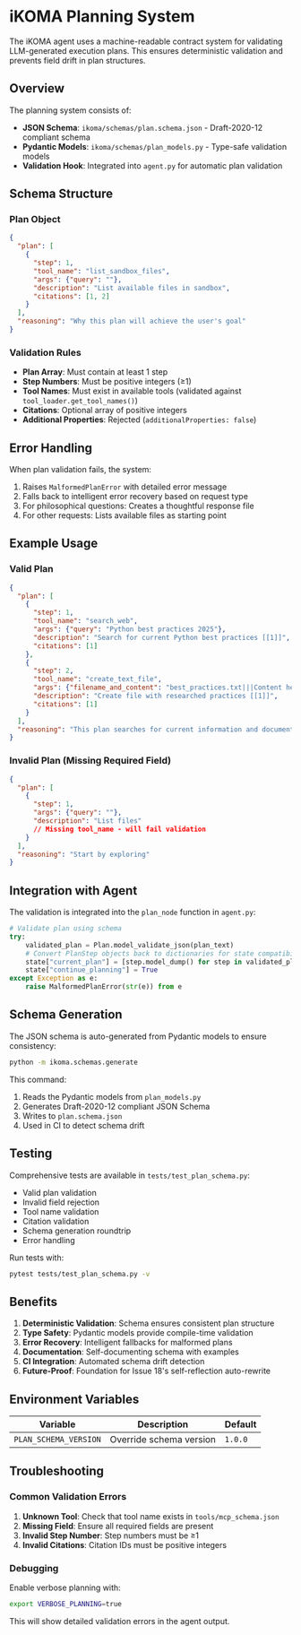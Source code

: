 # iKOMA Planning System

The iKOMA agent uses a machine-readable contract system for validating LLM-generated execution plans. This ensures deterministic validation and prevents field drift in plan structures.

## Overview

The planning system consists of:

- **JSON Schema**: `ikoma/schemas/plan.schema.json` - Draft-2020-12 compliant schema
- **Pydantic Models**: `ikoma/schemas/plan_models.py` - Type-safe validation models
- **Validation Hook**: Integrated into `agent.py` for automatic plan validation

## Schema Structure

### Plan Object
```json
{
  "plan": [
    {
      "step": 1,
      "tool_name": "list_sandbox_files",
      "args": {"query": ""},
      "description": "List available files in sandbox",
      "citations": [1, 2]
    }
  ],
  "reasoning": "Why this plan will achieve the user's goal"
}
```

### Validation Rules

- **Plan Array**: Must contain at least 1 step
- **Step Numbers**: Must be positive integers (≥1)
- **Tool Names**: Must exist in available tools (validated against `tool_loader.get_tool_names()`)
- **Citations**: Optional array of positive integers
- **Additional Properties**: Rejected (`additionalProperties: false`)

## Error Handling

When plan validation fails, the system:

1. Raises `MalformedPlanError` with detailed error message
2. Falls back to intelligent error recovery based on request type
3. For philosophical questions: Creates a thoughtful response file
4. For other requests: Lists available files as starting point

## Example Usage

### Valid Plan
```json
{
  "plan": [
    {
      "step": 1,
      "tool_name": "search_web",
      "args": {"query": "Python best practices 2025"},
      "description": "Search for current Python best practices [[1]]",
      "citations": [1]
    },
    {
      "step": 2,
      "tool_name": "create_text_file",
      "args": {"filename_and_content": "best_practices.txt|||Content here"},
      "description": "Create file with researched practices [[1]]",
      "citations": [1]
    }
  ],
  "reasoning": "This plan searches for current information and documents it properly"
}
```

### Invalid Plan (Missing Required Field)
```json
{
  "plan": [
    {
      "step": 1,
      "args": {"query": ""},
      "description": "List files"
      // Missing tool_name - will fail validation
    }
  ],
  "reasoning": "Start by exploring"
}
```

## Integration with Agent

The validation is integrated into the `plan_node` function in `agent.py`:

```python
# Validate plan using schema
try:
    validated_plan = Plan.model_validate_json(plan_text)
    # Convert PlanStep objects back to dictionaries for state compatibility
    state["current_plan"] = [step.model_dump() for step in validated_plan.plan]
    state["continue_planning"] = True
except Exception as e:
    raise MalformedPlanError(str(e)) from e
```

## Schema Generation

The JSON schema is auto-generated from Pydantic models to ensure consistency:

```bash
python -m ikoma.schemas.generate
```

This command:
1. Reads the Pydantic models from `plan_models.py`
2. Generates Draft-2020-12 compliant JSON Schema
3. Writes to `plan.schema.json`
4. Used in CI to detect schema drift

## Testing

Comprehensive tests are available in `tests/test_plan_schema.py`:

- Valid plan validation
- Invalid field rejection
- Tool name validation
- Citation validation
- Schema generation roundtrip
- Error handling

Run tests with:
```bash
pytest tests/test_plan_schema.py -v
```

## Benefits

1. **Deterministic Validation**: Schema ensures consistent plan structure
2. **Type Safety**: Pydantic models provide compile-time validation
3. **Error Recovery**: Intelligent fallbacks for malformed plans
4. **Documentation**: Self-documenting schema with examples
5. **CI Integration**: Automated schema drift detection
6. **Future-Proof**: Foundation for Issue 18's self-reflection auto-rewrite

## Environment Variables

| Variable | Description | Default |
|----------|-------------|---------|
| `PLAN_SCHEMA_VERSION` | Override schema version | `1.0.0` |

## Troubleshooting

### Common Validation Errors

1. **Unknown Tool**: Check that tool name exists in `tools/mcp_schema.json`
2. **Missing Field**: Ensure all required fields are present
3. **Invalid Step Number**: Step numbers must be ≥1
4. **Invalid Citations**: Citation IDs must be positive integers

### Debugging

Enable verbose planning with:
```bash
export VERBOSE_PLANNING=true
```

This will show detailed validation errors in the agent output. 